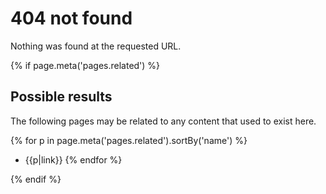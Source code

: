 # 404 not found

Nothing was found at the requested URL.

{% if page.meta('pages.related') %}
## Possible results

The following pages may be related to any content that used to exist here.

{% for p in page.meta('pages.related').sortBy('name') %}
* {{p|link}}
{% endfor %}

{% endif %}
